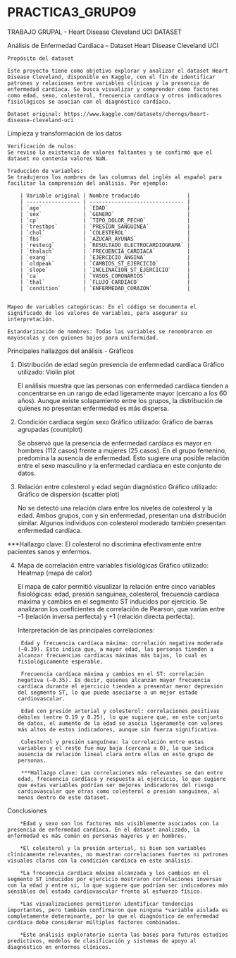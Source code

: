 # PRACTICA3_GRUPO9
TRABAJO GRUPAL - Heart Disease Cleveland UCI DATASET


Análisis de Enfermedad Cardíaca – Dataset Heart Disease Cleveland UCI

    Propósito del dataset

    Este proyecto tiene como objetivo explorar y analizar el dataset Heart Disease Cleveland, disponible en Kaggle, con el fin de identificar patrones y relaciones entre variables clínicas y la presencia de enfermedad cardíaca. Se busca visualizar y comprender cómo factores como edad, sexo, colesterol, frecuencia cardíaca y otros indicadores fisiológicos se asocian con el diagnóstico cardíaco.

    Dataset original: https://www.kaggle.com/datasets/cherngs/heart-disease-cleveland-uci


Limpieza y transformación de los datos

    Verificación de nulos:
    Se revisó la existencia de valores faltantes y se confirmó que el dataset no contenía valores NaN.

    Traducción de variables:
    Se tradujeron los nombres de las columnas del inglés al español para facilitar la comprensión del análisis. Por ejemplo:

        | Variable original | Nombre traducido               |
        | ----------------- | ------------------------------ |
        | `age`             | `EDAD`                         |
        | `sex`             | `GENERO`                       |
        | `cp`              | `TIPO_DOLOR_PECHO`             |
        | `trestbps`        | `PRESION_SANGUINEA`            |
        | `chol`            | `COLESTEROL`                   |
        | `fbs`             | `AZUCAR_AYUNAS`                |
        | `restecg`         | `RESULTADO_ELECTROCARDIOGRAMA` |
        | `thalach`         | `FRECUENCIA_CARDIACA`          |
        | `exang`           | `EJERCICIO_ANGINA`             |
        | `oldpeak`         | `CAMBIOS_ST_EJERCICIO`         |
        | `slope`           | `INCLINACION_ST_EJERCICIO`     |
        | `ca`              | `VASOS_CORONARIOS`             |
        | `thal`            | `FLUJO_CARDIACO`               |
        | `condition`       | `ENFERMEDAD_CORAZON`           |


    Mapeo de variables categóricas: En el código se documenta el significado de los valores de variables, para asegurar su interpretación.

    Estandarización de nombres: Todas las variables se renombraron en mayúsculas y con guiones bajos para uniformidad.


Principales hallazgos del análisis - Gráficos

1. Distribución de edad según presencia de enfermedad cardíaca
    Gráfico utilizado: Violin plot

    El análisis muestra que las personas con enfermedad cardíaca tienden a concentrarse en un rango de edad ligeramente mayor (cercano a los 60 años). Aunque existe solapamiento entre los grupos, la distribución de quienes no presentan enfermedad es más dispersa.

2. Condición cardíaca según sexo
    Gráfico utilizado: Gráfico de barras agrupadas (countplot)

    Se observó que la presencia de enfermedad cardíaca es mayor en hombres (112 casos) frente a mujeres (25 casos). En el grupo femenino, predomina la ausencia de enfermedad. Esto sugiere una posible relación entre el sexo masculino y la enfermedad cardíaca en este conjunto de datos.

3. Relación entre colesterol y edad según diagnóstico
    Gráfico utilizado: Gráfico de dispersión (scatter plot)

    No se detectó una relación clara entre los niveles de colesterol y la edad. Ambos grupos, con y sin enfermedad, presentan una distribución similar. Algunos individuos con colesterol moderado también presentan enfermedad cardíaca.

***Hallazgo clave: El colesterol no discrimina efectivamente entre pacientes sanos y enfermos.

4. Mapa de correlación entre variables fisiológicas
    Gráfico utilizado: Heatmap (mapa de calor)

    El mapa de calor permitió visualizar la relación entre cinco variables fisiológicas: edad, presión sanguínea, colesterol, frecuencia cardíaca máxima y cambios en el segmento ST inducidos por ejercicio. Se analizaron los coeficientes de correlación de Pearson, que varían entre –1 (relación inversa perfecta) y +1 (relación directa perfecta).

    Interpretación de las principales correlaciones:

        Edad y frecuencia cardíaca máxima: correlación negativa moderada (–0.39). Esto indica que, a mayor edad, las personas tienden a alcanzar frecuencias cardíacas máximas más bajas, lo cual es fisiológicamente esperable.

        Frecuencia cardíaca máxima y cambios en el ST: correlación negativa (–0.35). Es decir, quienes alcanzan mayor frecuencia cardíaca durante el ejercicio tienden a presentar menor depresión del segmento ST, lo que puede asociarse a un mejor estado cardiovascular.

        Edad con presión arterial y colesterol: correlaciones positivas débiles (entre 0.19 y 0.25), lo que sugiere que, en este conjunto de datos, el aumento de la edad se asocia ligeramente con valores más altos de estos indicadores, aunque sin fuerza significativa.

        Colesterol y presión sanguínea: la correlación entre estas variables y el resto fue muy baja (cercana a 0), lo que indica ausencia de relación lineal clara entre ellas en este grupo de personas.

        ***Hallazgo clave: Las correlaciones más relevantes se dan entre edad, frecuencia cardíaca y respuesta al ejercicio, lo que sugiere que estas variables podrían ser mejores indicadores del riesgo cardiovascular que otras como colesterol o presión sanguínea, al menos dentro de este dataset.



Conclusiones

        *Edad y sexo son los factores más visiblemente asociados con la presencia de enfermedad cardíaca. En el dataset analizado, la enfermedad es más común en personas mayores y en hombres.

        *El colesterol y la presión arterial, si bien son variables clínicamente relevantes, no muestran correlaciones fuertes ni patrones visuales claros con la condición cardíaca en este análisis.

        *La frecuencia cardíaca máxima alcanzada y los cambios en el segmento ST inducidos por ejercicio mostraron correlaciones inversas con la edad y entre sí, lo que sugiere que podrían ser indicadores más sensibles del estado cardiovascular frente al esfuerzo físico.

        *Las visualizaciones permitieron identificar tendencias importantes, pero también confirmaron que ninguna *variable aislada es completamente determinante, por lo que el diagnóstico de enfermedad cardíaca debe considerar múltiples factores combinados.

        *Este análisis exploratorio sienta las bases para futuros estudios predictivos, modelos de clasificación y sistemas de apoyo al diagnóstico en entornos clínicos.